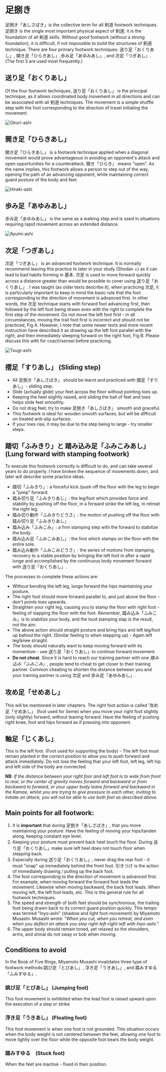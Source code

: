# 足捌き

足捌き「あしさばき」is the collective term for all 剣道 footwork techniques. 足捌き is the single most important physical aspect of 剣道; it is the foundation of all 剣道 skills. Without good footwork \(without a strong foundation\), it is difficult, if not impossible to build the structures of 剣道 technique. There are four primary footwork techniques: 送り足「おくりあし」, 開き足「ひらきあし」,歩み足「あゆみあし」, and 次足「つぎあし」. \(The first 3 are used most frequently.\)

## 送り足「おくりあし」

Of the four footwork techniques, 送り足「おくりあし」 is the principal technique, as it allows coordinated body movement in all directions and can be associated with all 剣道 techniques. The movement is a simple shuffle step with the foot corresponding to the direction of travel initiating the movement.

![Okuri-ashi](../.gitbook/assets/screen-shot-2020-09-23-at-11.41.48.png)

## 開き足「ひらきあし」

開き足「ひらきあし」 is a footwork technique applied when a diagonal movement would prove advantageous in avoiding an opponent's attack and open opportunities for a counterattack. 開き「ひらき」 means "open". As the name implies, this footwork allows a person to step out of the way, opening the path of an advancing opponent, while maintaining correct guard posture of the body and feet.

![Hiraki-ashi](../.gitbook/assets/screen-shot-2020-09-23-at-11.43.46.png)

## 歩み足「あゆみあし」

歩み足「あゆみあし」 is the same as a walking step and is used in situations requiring rapid movement across an extended distance.

![Ayumi-ashi](../.gitbook/assets/screen-shot-2020-09-23-at-11.45.28.png)

## 次足「つぎあし」

次足「つぎあし」 is an advanced footwork technique. It is normally recommend leaving this practice to later in your study \(Shodan +\) as it can lead to bad habits forming in 基本. 次足 is used to move forward quickly across a distance greater than would be possible to cover using 送り足「おくりあし」. I was taught \(as older texts describe it\), when practicing 次足, it is particularly important to keep in mind the basic rule that the foot corresponding to the direction of movement is advanced first. In other words, the 次足 technique starts with forward foot advancing first, then followed by the left foot being drawn even with the right to complete the first step of the movement. Do not move the left foot first - in all circumstances, moving the trail foot first is incorrect and should not be practiced, Fig A. However, I note that some newer texts and more recent instruction have described it as drawing up the left foot parallel with the right, and then immediately steeping forward on the right foot, Fig B. Please discuss this with for coach/sensei before practicing.

![Tsugi-ashi](../.gitbook/assets/screen-shot-2020-09-23-at-11.50.10.png)

## 摺足「すりあし」 \(Sliding step\)

* All 足捌き「あしさばき」 should be learnt and practiced with 摺足「すりあし」- sliding step.
* Slide \(actually glide\) your feet across the floor without pointing toes up.
* Keeping the heel slightly raised, and sliding the ball of feet and toes helps slide feet smoothly.
* Do not drag feet; try to make 足捌き「あしさばき」 smooth and graceful.
* This footwork is ideal for wooden smooth surfaces, but will be difficult on treated anti-slip surfaces.
* If your toes rise, it may be due to the step being to large - try smaller steps.

## 踏切「ふみきり」と 踏み込み足「ふみこみあし」\(Lung forward with stamping footwork\)

To execute this footwork correctly is difficult to do, and can take several years to do properly. I have broken the sequence of movements down, and later will describe some practice ideas.

* 踏切「ふみきり」: a forceful kick /push off the floor with the leg to begin a "jump" forward.
* 踏み切り足「ふみきりあし」: the leg/foot which provides force and stability by pushing off the floor, in a forward strike the left leg, in retreat the right leg.
* 踏み切り動作「ふみきりどうさ」: the motion of pushing off the floor with 踏み切り足「ふみきりあし」.
* 踏み込み「ふみこみ」: a firm stamping step with the forward to stabilize the body.
* 踏み込み足「ふみこみあし」: the foot which stamps on the floor with the entire sole.
* 踏み込み動作「ふみこみどうさ」: the series of motions from stamping, recovery to a stable position by bringing the left foot in after a rapid lunge and accomplished by the continuous body movement forward with 送り足「おくりあし」.

The processes to complete these actions are:

* Without bending the left leg, lunge forward the hips maintaining your posture.
* The right foot should move forward parallel to, and just above the floor - don't points toes upwards.
* Straighten your right leg, causing you to stamp the floor with right foot - feeling of slapping the floor with the foot. Remember, 踏み込み「ふみこみ」is to stabilize your body, and the loud stamping slap is the result, not the aim.
* The above action should straight posture and bring hips and left leg/foot up behind the right. \(Similar feeling to when stepping up\) - Again left leg/knee straight.
* The body should naturally want to keep moving forward with its momentum - use 送り足「おくりあし」to continue forward movement.
* **Do not cheat**. Since it is hard to reach our training partner with one _踏み込み「ふみこみ」,_ people tend to cheat to get closer to their training partner. Common cheating to shorten the distance between you and your training partner is using 次足 and 歩み足「あゆみあし」.

## 攻め足「せめあし」

This will be mentioned in later chapters. The right foot action is called '攻め足「せめあし」 \(foot used for Seme\) when you move your right foot slightly \(only slightly\) forward, without leaning forward. Have the feeling of pushing right knee, foot and hips forward as if pressing into opponent.

## 軸足「じくあし」

This is the left foot. \(Foot used for supporting the body\) - The left foot must remain planted in the correct position to allow you to push forward and attack immediately. Do not lose the feeling that your left foot, left leg, left hip and left side of the body are connected.

**NB**: _If the distance between your right foor and left foot is to wide from front to rear, or the center of gravity moves forward and backward or from backward to forward, or your upper body leans forward and backward in the Kamae, whilst you are trying to give pressure to each other, inviting to initiate an attack, you will not be able to use both feet as described above._

## **Main points for all footwork**:

1. It is **important** that during 足捌き「あしさばき」, that you move maintaining your posture. Have the feeling of moving your hips/tanden along, keeping constant eye level.
2. Keeping your posture must prevent back heel touch the floor. During 送り足「おくりあし」make sure left heel does not touch floor when stepping back.
3. Especially during 送り足「おくりあし」, never drag the rear foot - it must "snap" up immediately behind the front foot. 引きつけ is the action of immediately drawing / pulling up the back foot.
4. The foot corresponding to the direction of movement is advanced first. For example, when moving forward the forward foot leads the movement. Likewise when moving backward, the back foot leads. When moving left, the left foot leads, etc. This is the general rule for all footwork techniques.
5. The speed and strength of both feet should be synchronous, the trailing foot being drawn back to its correct guard position quickly. This tempo was termed "Inyo-ashi" \(shadow and light foot-movement\) by Miyamoto Musashi. Musashi wrote: "_When you cut, when you retreat, and even when you deflect an attack you step right-left-right-left with Inyo-ashi._"
6. The upper body should remain toned, yet relaxed so the shoulders, arms, and shinai do not sway or bob when moving.

## **Conditions to avoid**

In the Book of Five Rings, Miyamoto Musashi invalidates three type of footwork methods:跳び足「とびあし」, 浮き足「うきあし」, and 踏みすゆる「ふみすゆる」.

### **跳び足「とびあし」 \(Jumping foot\)**

This foot movement is exhibited when the lead foot is raised upward upon the execution of a step or strike

### **浮き足「うきあし」 \(Floating foot\)**

This foot movement is when one foot is not grounded. This situation occurs when the body weight is not centered between the feet, allowing one foot to move lightly over the floor while the opposite foot bears the body weight.

### **踏みすゆる　\(Stuck foot\)**

When the feet are inactive - fixed in their position.

